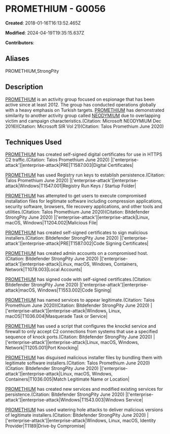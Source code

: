 # PROMETHIUM - G0056

**Created**: 2018-01-16T16:13:52.465Z

**Modified**: 2024-04-19T19:35:15.637Z

**Contributors**: 

## Aliases

PROMETHIUM,StrongPity

## Description

[PROMETHIUM](https://attack.mitre.org/groups/G0056) is an activity group focused on espionage that has been active since at least 2012. The group has conducted operations globally with a heavy emphasis on Turkish targets. [PROMETHIUM](https://attack.mitre.org/groups/G0056) has demonstrated similarity to another activity group called [NEODYMIUM](https://attack.mitre.org/groups/G0055) due to overlapping victim and campaign characteristics.(Citation: Microsoft NEODYMIUM Dec 2016)(Citation: Microsoft SIR Vol 21)(Citation: Talos Promethium June 2020)

## Techniques Used


[PROMETHIUM](https://attack.mitre.org/groups/G0056) has created self-signed digital certificates for use in HTTPS C2 traffic.(Citation: Talos Promethium June 2020)
|['enterprise-attack']|enterprise-attack|PRE|T1587.003|Digital Certificates|


[PROMETHIUM](https://attack.mitre.org/groups/G0056) has used Registry run keys to establish persistence.(Citation: Talos Promethium June 2020)
|['enterprise-attack']|enterprise-attack|Windows|T1547.001|Registry Run Keys / Startup Folder|


[PROMETHIUM](https://attack.mitre.org/groups/G0056) has attempted to get users to execute compromised installation files for legitimate software including compression applications, security software, browsers, file recovery applications, and other tools and utilities.(Citation: Talos Promethium June 2020)(Citation: Bitdefender StrongPity June 2020)
|['enterprise-attack']|enterprise-attack|Linux, macOS, Windows|T1204.002|Malicious File|


[PROMETHIUM](https://attack.mitre.org/groups/G0056) has created self-signed certificates to sign malicious installers.(Citation: Bitdefender StrongPity June 2020)
|['enterprise-attack']|enterprise-attack|PRE|T1587.002|Code Signing Certificates|


[PROMETHIUM](https://attack.mitre.org/groups/G0056) has created admin accounts on a compromised host.(Citation: Bitdefender StrongPity June 2020)
|['enterprise-attack']|enterprise-attack|Linux, macOS, Windows, Containers, Network|T1078.003|Local Accounts|


[PROMETHIUM](https://attack.mitre.org/groups/G0056) has signed code with self-signed certificates.(Citation: Bitdefender StrongPity June 2020)
|['enterprise-attack']|enterprise-attack|macOS, Windows|T1553.002|Code Signing|


[PROMETHIUM](https://attack.mitre.org/groups/G0056) has named services to appear legitimate.(Citation: Talos Promethium June 2020)(Citation: Bitdefender StrongPity June 2020)
|['enterprise-attack']|enterprise-attack|Windows, Linux, macOS|T1036.004|Masquerade Task or Service|


[PROMETHIUM](https://attack.mitre.org/groups/G0056) has used a script that configures the knockd service and firewall to only accept C2 connections from systems that use a specified sequence of knock ports.(Citation: Bitdefender StrongPity June 2020)
|['enterprise-attack']|enterprise-attack|Linux, macOS, Windows, Network|T1205.001|Port Knocking|


[PROMETHIUM](https://attack.mitre.org/groups/G0056) has disguised malicious installer files by bundling them with legitimate software installers.(Citation: Talos Promethium June 2020)(Citation: Bitdefender StrongPity June 2020)
|['enterprise-attack']|enterprise-attack|Linux, macOS, Windows, Containers|T1036.005|Match Legitimate Name or Location|


[PROMETHIUM](https://attack.mitre.org/groups/G0056) has created new services and modified existing services for persistence.(Citation: Bitdefender StrongPity June 2020)
|['enterprise-attack']|enterprise-attack|Windows|T1543.003|Windows Service|


[PROMETHIUM](https://attack.mitre.org/groups/G0056) has used watering hole attacks to deliver malicious versions of legitimate installers.(Citation: Bitdefender StrongPity June 2020)
|['enterprise-attack']|enterprise-attack|Windows, Linux, macOS, Identity Provider|T1189|Drive-by Compromise|

